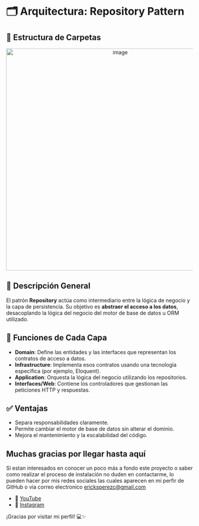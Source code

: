 # 🗂 Arquitectura: Repository Pattern

## 📁 Estructura de Carpetas

<div align="center">
  <img src="https://github.com/user-attachments/assets/4f7795d3-8c5b-4033-956e-3b09fccc961d" alt="image" width="600">
</div>

## 🧠 Descripción General

El patrón **Repository** actúa como intermediario entre la lógica de negocio y la capa de persistencia. Su objetivo es **abstraer el acceso a los datos**, desacoplando la lógica del negocio del motor de base de datos u ORM utilizado.

## 🧩 Funciones de Cada Capa

- **Domain**: Define las entidades y las interfaces que representan los contratos de acceso a datos.
- **Infrastructure**: Implementa esos contratos usando una tecnología específica (por ejemplo, Eloquent).
- **Application**: Orquesta la lógica del negocio utilizando los repositorios.
- **Interfaces/Web**: Contiene los controladores que gestionan las peticiones HTTP y respuestas.

## ✅ Ventajas

- Separa responsabilidades claramente.
- Permite cambiar el motor de base de datos sin alterar el dominio.
- Mejora el mantenimiento y la escalabilidad del código.

## Muchas gracias por llegar hasta aquí
Si estan interesados en conocer un poco más a fondo este proyecto o saber como realizar el proceso de instalación no duden en contactarme, lo pueden hacer por mis redes sociales las cuales aparecen en mi perfir de GitHub o via correo electronico ericksperezc@gmail.com

- 🎥 [YouTube](https://www.youtube.com/@ErickPerez_8)
- 📸 [Instagram](https://www.instagram.com/erickperez_8/)

¡Gracias por visitar mi perfil! 💻✨
